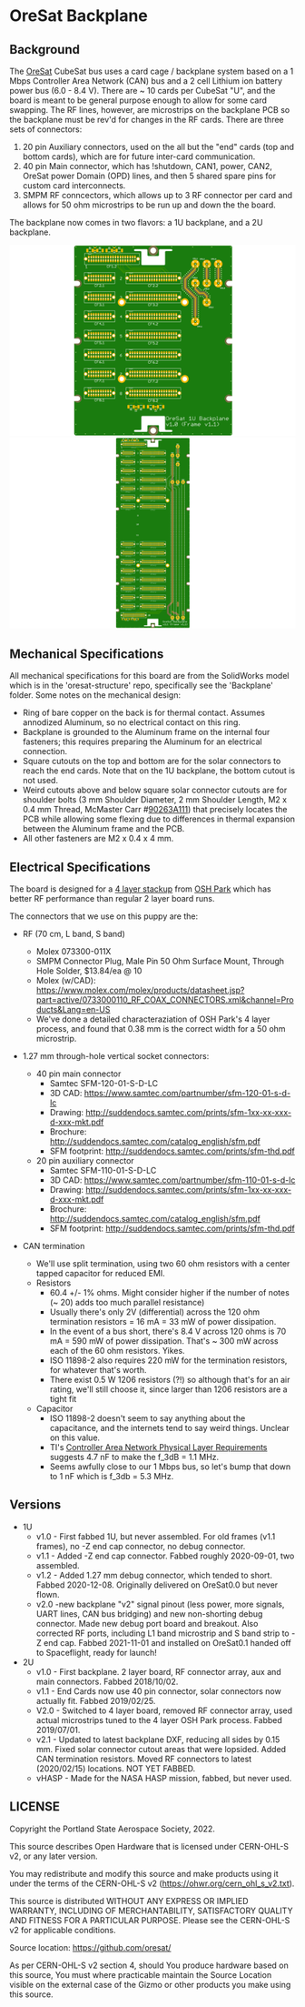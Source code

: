 # OreSat Backplane

## Background

The [OreSat](http://oresat.org) CubeSat bus uses a card cage / backplane system based on a 1 Mbps Controller Area Network (CAN) bus and a 2 cell Lithium ion battery power bus (6.0 - 8.4 V). There are ~ 10 cards per CubeSat "U", and the board is meant to be general purpose enough to allow for some card swapping. The RF lines, however, are microstrips on the backplane PCB so the backplane must be rev'd for changes in the RF cards. There are three sets of connectors:

1. 20 pin Auxiliary connectors, used on the all but the "end" cards (top and bottom cards), which are for future inter-card communication.
2. 40 pin Main connector, which has !shutdown, CAN1, power, CAN2, OreSat power Domain (OPD) lines, and then 5 shared spare pins for custom card interconnects.
3. SMPM RF conncectors, which allows up to 3 RF connector per card and allows for 50 ohm microstrips to be run up and down the the board.

The backplane now comes in two flavors: a 1U backplane, and a 2U backplane.

![OreSat 1U Backplane Picture](https://github.com/oresat/oresat-backplane/blob/master/1u/oresat-backplane-1u.png)
![OreSat 2U Backplane Picture](https://github.com/oresat/oresat-backplane/blob/master/2u/oresat-backplane-2u.png)


## Mechanical Specifications

All mechanical specifications for this board are from the SolidWorks model which is in the 'oresat-structure' repo, specifically see the 'Backplane' folder. Some notes on the mechanical design:

- Ring of bare copper on the back is for thermal contact. Assumes annodized Aluminum, so no electrical contact on this ring.
- Backplane is grounded to the Aluminum frame on the internal four fasteners; this requires preparing the Aluminum for an electrical connection.
- Square cutouts on the top and bottom are for the solar connectors to reach the end cards. Note that on the 1U backplane, the bottom cutout is not used.
- Weird cutouts above and below square solar connector cutouts are for shoulder bolts (3 mm Shoulder Diameter, 2 mm Shoulder Length, M2 x 0.4 mm Thread, McMaster Carr #[90263A111](https://www.mcmaster.com/90263a111)) that precisely locates the PCB while allowing some flexing due to differences in thermal expansion between the Aluminum frame and the PCB.
- All other fasteners are M2 x 0.4 x 4 mm.

## Electrical Specifications

The board is designed for a [4 layer stackup](https://docs.oshpark.com/services/four-layer/) from [OSH Park](https://oshpark.com/) which has better RF performance than regular 2 layer board runs.

The connectors that we use on this puppy are the:

- RF (70 cm, L band, S band)
   - Molex 073300-011X
   - SMPM Connector Plug, Male Pin 50 Ohm Surface Mount, Through Hole Solder, $13.84/ea @ 10
   - Molex (w/CAD): https://www.molex.com/molex/products/datasheet.jsp?part=active/0733000110_RF_COAX_CONNECTORS.xml&channel=Products&Lang=en-US
   - We've done a detailed characteraziation of OSH Park's 4 layer process, and found that 0.38 mm is the correct width for a 50 ohm microstrip.
   
- 1.27 mm through-hole vertical socket connectors:
    - 40 pin main connector
       - Samtec SFM-120-01-S-D-LC 
       - 3D CAD: https://www.samtec.com/partnumber/sfm-120-01-s-d-lc
       - Drawing: http://suddendocs.samtec.com/prints/sfm-1xx-xx-xxx-d-xxx-mkt.pdf
       - Brochure: http://suddendocs.samtec.com/catalog_english/sfm.pdf
       - SFM footprint: http://suddendocs.samtec.com/prints/sfm-thd.pdf
    - 20 pin auxiliary connector
       - Samtec SFM-110-01-S-D-LC 
       - 3D CAD: https://www.samtec.com/partnumber/sfm-110-01-s-d-lc
       - Drawing: http://suddendocs.samtec.com/prints/sfm-1xx-xx-xxx-d-xxx-mkt.pdf
       - Brochure: http://suddendocs.samtec.com/catalog_english/sfm.pdf
       - SFM footprint: http://suddendocs.samtec.com/prints/sfm-thd.pdf

- CAN termination 
   - We'll use split termination, using two 60 ohm resistors with a center tapped capacitor for reduced EMI.
   - Resistors
      - 60.4 +/- 1% ohms. Might consider higher if the number of notes (~ 20) adds too much parallel resistance)
      - Usually there's only 2V (differential) across the 120 ohm termination resistors = 16 mA = 33 mW of power dissipation.
      - In the event of a bus short, there's 8.4 V across 120 ohms is 70 mA = 590 mW of power dissipation. That's ~ 300 mW across each of the 60 ohm resistors. Yikes.
      - ISO 11898-2 also requires 220 mW for the termination resistors, for whatever that's worth.
      - There exist 0.5 W 1206 resistors (?!) so although that's for an air rating, we'll still choose it, since larger than 1206 resistors are a tight fit
   - Capacitor
      - ISO 11898-2 doesn't seem to say anything about the capacitance, and the internets tend to say weird things. Unclear on this value.
      - TI's [Controller Area Network Physical Layer Requirements](http://www.ti.com/lit/an/slla270/slla270.pdf) suggests 4.7 nF to make the f_3dB = 1.1 MHz.
      - Seems awfully close to our 1 Mbps bus, so let's bump that down to 1 nF which is f_3db = 5.3 MHz.

## Versions

- 1U
   - v1.0 - First fabbed 1U, but never assembled. For old frames (v1.1 frames), no -Z end cap connector, no debug connector.
   - v1.1 - Added -Z end cap connector. Fabbed roughly 2020-09-01, two assembled.
   - v1.2 - Added 1.27 mm debug connector, which tended to short. Fabbed 2020-12-08. Originally delivered on OreSat0.0 but never flown.
   - v2.0 -new backplane "v2" signal pinout (less power, more signals, UART lines, CAN bus bridging) and new non-shorting debug connector. Made new debug port board and breakout. Also corrected RF ports, including L1 band microstrip and S band strip to -Z end cap. Fabbed 2021-11-01 and installed on OreSat0.1 handed off to Spaceflight, ready for launch!
- 2U
   - v1.0 - First backplane. 2 layer board, RF connector array, aux and main connectors. Fabbed 2018/10/02.
   - v1.1 - End Cards now use 40 pin connector, solar connectors now actually fit. Fabbed 2019/02/25.
   - V2.0 - Switched to 4 layer board, removed RF connector array, used actual microstrips tuned to the 4 layer OSH Park process. Fabbed 2019/07/01.
   - v2.1 - Updated to latest backplane DXF, reducing all sides by 0.15 mm. Fixed solar connector cutout areas that were lopsided. Added CAN termination resistors. Moved RF connectors to latest (2020/02/15) locations. NOT YET FABBED.
   - vHASP - Made for the NASA HASP mission, fabbed, but never used.
   
## LICENSE

Copyright the Portland State Aerospace Society, 2022.

This source describes Open Hardware that is licensed under CERN-OHL-S v2, or any later version.

You may redistribute and modify this source and make products using it under the terms of the CERN-OHL-S v2 (https://ohwr.org/cern_ohl_s_v2.txt).

This source is distributed WITHOUT ANY EXPRESS OR IMPLIED WARRANTY, INCLUDING OF MERCHANTABILITY, SATISFACTORY QUALITY AND FITNESS FOR A PARTICULAR PURPOSE. Please see the CERN-OHL-S v2 for applicable conditions.

Source location: https://github.com/oresat/

As per CERN-OHL-S v2 section 4, should You produce hardware based on this source, You must where practicable maintain the Source Location visible on the external case of the Gizmo or other products you make using this source.

